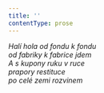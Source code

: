 ```yaml
---
title: ''
contentType: prose
---
```


<section>

_Halí hola od fondu k fondu  
od fabriky k fabrice jdem  
A s kupony ruku v ruce  
prapory restituce  
po celé zemi rozvinem_

</section>
